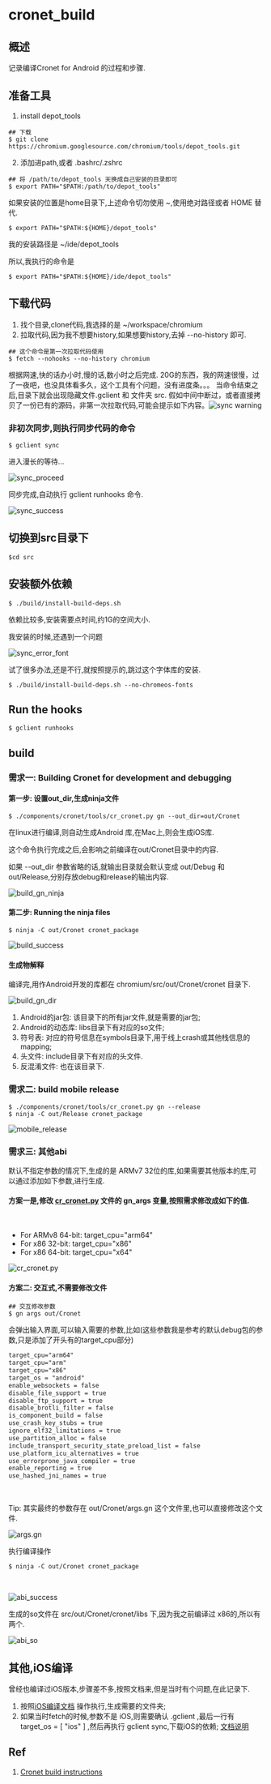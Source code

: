 # cronet_build

## 概述
记录编译Cronet for Android 的过程和步骤.

<!-- more -->

## 准备工具
1. install  depot_tools

```shell
## 下载
$ git clone https://chromium.googlesource.com/chromium/tools/depot_tools.git
```

2. 添加进path,或者 .bashrc/.zshrc

```shell
## 将 /path/to/depot_tools 天换成自己安装的目录即可
$ export PATH="$PATH:/path/to/depot_tools"
```

如果安装的位置是home目录下,上述命令切勿使用 *~*,使用绝对路径或者 HOME 替代.

```shell
$ export PATH="$PATH:${HOME}/depot_tools"
```

我的安装路径是  ~/ide/depot_tools

所以,我执行的命令是

```shell
$ export PATH="$PATH:${HOME}/ide/depot_tools"
```

## 下载代码

1. 找个目录,clone代码,我选择的是   ~/workspace/chromium
1. 拉取代码,因为我不想要history,如果想要history,去掉 --no-history 即可.

```shell
## 这个命令是第一次拉取代码使用
$ fetch --nohooks --no-history chromium
```

根据网速,快的话办小时,慢的话,数小时之后完成. 20G的东西，我的网速很慢，过了一夜吧，也没具体看多久，这个工具有个问题，没有进度条。。。
当命令结束之后,目录下就会出现隐藏文件.gclient 和 文件夹 src.
​
假如中间中断过，或者直接拷贝了一份已有的源码，非第一次拉取代码,可能会提示如下内容。
​
![sync warning](/img/cronet_build/sync_warning.png)

### 非初次同步,则执行同步代码的命令

```shell
$ gclient sync
```

进入漫长的等待...

![sync_proceed](/img/cronet_build/sync_proceed.png)

同步完成,自动执行 gclient runhooks 命令.

![sync_success](/img/cronet_build/sync_success.png)

## 切换到src目录下

```shell
$cd src
```

## 安装额外依赖

```shell
$ ./build/install-build-deps.sh
```

依赖比较多,安装需要点时间,约1G的空间大小.

我安装的时候,还遇到一个问题

![sync_error_font](/img/cronet_build/sync_error_font.png)

试了很多办法,还是不行,就按照提示的,跳过这个字体库的安装.
​
```shell
$ ./build/install-build-deps.sh --no-chromeos-fonts

```

## Run the hooks

```shell
$ gclient runhooks
```

## build

### 需求一: Building Cronet for development and debugging

#### 第一步: 设置out_dir,生成ninja文件

```shell
$ ./components/cronet/tools/cr_cronet.py gn --out_dir=out/Cronet
```

在linux进行编译,则自动生成Android 库,在Mac上,则会生成iOS库.

这个命令执行完成之后,会影响之前编译在out/Cronet目录中的内容.

如果 --out_dir 参数省略的话,就输出目录就会默认变成 out/Debug 和 out/Release,分别存放debug和release的输出内容.

![build_gn_ninja](/img/cronet_build/build_gn_ninja.png)

#### 第二步: Running the ninja files

```shell
$ ninja -C out/Cronet cronet_package
```

![build_success](/img/cronet_build/build_success.png)


#### 生成物解释

编译完,用作Android开发的库都在 chromium/src/out/Cronet/cronet 目录下.

![build_gn_dir](/img/cronet_build/build_gn_dir.png)
​

1. Android的jar包: 该目录下的所有jar文件,就是需要的jar包;
2. Android的动态库: libs目录下有对应的so文件;
3. 符号表: 对应的符号信息在symbols目录下,用于线上crash或其他栈信息的mapping;
4. 头文件: include目录下有对应的头文件.
5. 反混淆文件: 也在该目录下.


### 需求二: build mobile release

```shell
$ ./components/cronet/tools/cr_cronet.py gn --release
$ ninja -C out/Release cronet_package
```

![mobile_release](/img/cronet_build/mobile_release.png)


### 需求三: 其他abi
默认不指定参数的情况下,生成的是 ARMv7 32位的库,如果需要其他版本的库,可以通过添加如下参数,进行生成.


#### 方案一是,修改 [cr_cronet.py](https://chromium.googlesource.com/chromium/src/+/refs/heads/main/components/cronet/tools/cr_cronet.py) 文件的 gn_args 变量,按照需求修改成如下的值.
​
- For ARMv8 64-bit: target_cpu="arm64"
- For x86 32-bit: target_cpu="x86"
- For x86 64-bit: target_cpu="x64"


![cr_cronet.py](/img/cronet_build/cr_cronet.py.png)


#### 方案二: 交互式,不需要修改文件

```shell
## 交互修改参数
$ gn args out/Cronet

```

会弹出输入界面,可以输入需要的参数,比如(这些参数我是参考的默认debug包的参数,只是添加了开头有的target_cpu部分)
​

```markdown
target_cpu="arm64"
target_cpu="arm"
target_cpu="x86"
target_os = "android"
enable_websockets = false
disable_file_support = true
disable_ftp_support = true
disable_brotli_filter = false
is_component_build = false
use_crash_key_stubs = true
ignore_elf32_limitations = true
use_partition_alloc = false
include_transport_security_state_preload_list = false
use_platform_icu_alternatives = true
use_errorprone_java_compiler = true
enable_reporting = true
use_hashed_jni_names = true
```
​

Tip: 其实最终的参数存在 out/Cronet/args.gn 这个文件里,也可以直接修改这个文件.

![args.gn](/img/cronet_build/args.gn.png)


执行编译操作
```shell
$ ninja -C out/Cronet cronet_package
```
​

![abi_success](img/cronet_build/abi_success.png)


生成的so文件在 src/out/Cronet/cronet/libs 下,因为我之前编译过 x86的,所以有两个.

![abi_so](/img/cronet_build/abi_so.png)



## 其他,iOS编译
曾经也编译过iOS版本,步骤差不多,按照文档来,但是当时有个问题,在此记录下.
1. 按照[iOS编译文档](https://chromium.googlesource.com/chromium/src/+/master/docs/ios/build_instructions.md) 操作执行,生成需要的文件夹;
2. 如果当时fetch的时候,参数不是 iOS,则需要确认 .gclient ,最后一行有  target_os = [ "ios" ]   ,然后再执行 gclient sync,下载iOS的依赖; [文档说明](https://chromium.googlesource.com/chromium/src/+/0e94f26e8/docs/ios_build_instructions.md)

## Ref
1. [Cronet build instructions](https://chromium.googlesource.com/chromium/src/+/HEAD/components/cronet/build_instructions.md)

